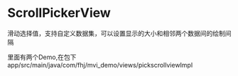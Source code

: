 # ScrollPickerView

滑动选择值，支持自定义数据集，可以设置显示的大小和相邻两个数据间的绘制间隔

里面有两个Demo,在包下app/src/main/java/com/fhj/mvi_demo/views/pickscrollviewImpl

